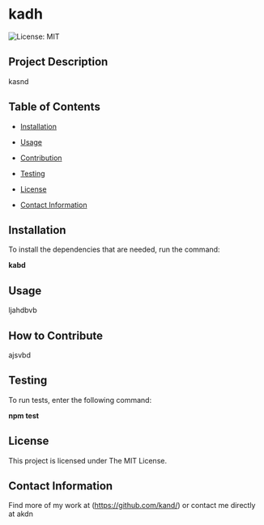 # kadh


  ![License: MIT](https://img.shields.io/badge/License-MIT-yellow.svg)


## Project Description
kasnd

## Table of Contents
* [Installation](#installation)
* [Usage](#usage)
* [Contribution](#how-to-contribute)
* [Testing](#testing)

* [License](https://opensource.org/licenses/MIT)

* [Contact Information](#contact-information)

## Installation
To install the dependencies that are needed, run the command:

**kabd**

## Usage
ljahdbvb

## How to Contribute
ajsvbd

## Testing
To run tests, enter the following command:

**npm test**

## License

This project is licensed under The MIT License.
 ## Contact Information
 Find more of my work at (https://github.com/kand/) or contact me directly at akdn

